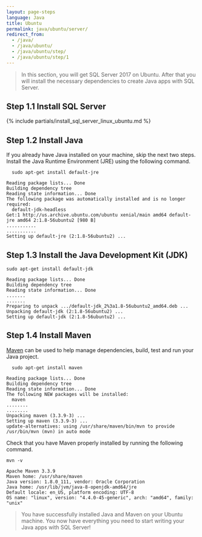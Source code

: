 ```yaml
---
layout: page-steps
language: Java
title: Ubuntu
permalink: java/ubuntu/server/
redirect_from:
  - /java/
  - /java/ubuntu/
  - /java/ubuntu/step/
  - /java/ubuntu/step/1
---
```


> In this section, you will get SQL Server 2017 on Ubuntu. After that you will install the necessary dependencies to create Java apps with SQL Server.

## Step 1.1 Install SQL Server

{% include partials/install_sql_server_linux_ubuntu.md %}

## Step 1.2 Install Java

If you already have Java installed on your machine, skip the next two steps. Install the Java Runtime Environment (JRE) using the following command.

```terminal
  sudo apt-get install default-jre
```

```results
Reading package lists... Done
Building dependency tree
Reading state information... Done
The following package was automatically installed and is no longer required:
  default-jdk-headless
Get:1 http://us.archive.ubuntu.com/ubuntu xenial/main amd64 default-jre amd64 2:1.8-56ubuntu2 [980 B]
...........
...........
Setting up default-jre (2:1.8-56ubuntu2) ...
```

## Step 1.3 Install the Java Development Kit (JDK)

```terminal
sudo apt-get install default-jdk
```

```results
Reading package lists... Done
Building dependency tree
Reading state information... Done
.......
.......
Preparing to unpack .../default-jdk_2%3a1.8-56ubuntu2_amd64.deb ...
Unpacking default-jdk (2:1.8-56ubuntu2) ...
Setting up default-jdk (2:1.8-56ubuntu2) ...
```

## Step 1.4 Install Maven

[Maven](https://maven.apache.org/) can be used to help manage dependencies, build, test and run your Java project.

```terminal
  sudo apt-get install maven
```

```results
Reading package lists... Done
Building dependency tree
Reading state information... Done
The following NEW packages will be installed:
  maven
........
........
Unpacking maven (3.3.9-3) ...
Setting up maven (3.3.9-3) ...
update-alternatives: using /usr/share/maven/bin/mvn to provide /usr/bin/mvn (mvn) in auto mode
```

Check that you have Maven properly installed by running the following command.

```terminal
mvn -v
```

```results
Apache Maven 3.3.9
Maven home: /usr/share/maven
Java version: 1.8.0_111, vendor: Oracle Corporation
Java home: /usr/lib/jvm/java-8-openjdk-amd64/jre
Default locale: en_US, platform encoding: UTF-8
OS name: "linux", version: "4.4.0-45-generic", arch: "amd64", family: "unix"
```

> You have successfully installed Java and Maven on your Ubuntu machine. You now have everything you need to start writing your Java apps with SQL Server!
